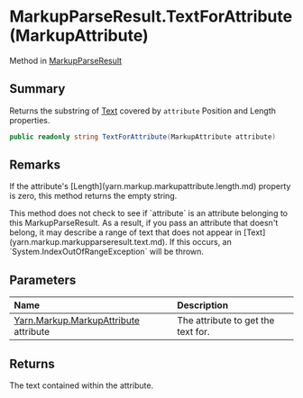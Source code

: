 # MarkupParseResult.TextForAttribute(MarkupAttribute)

Method in [MarkupParseResult](/docs/api/csharp/yarn.markup.markupparseresult.md)

## Summary


Returns the substring of  [Text](yarn.markup.markupparseresult.text.md)  covered by
`attribute`  Position and Length properties.


```csharp
public readonly string TextForAttribute(MarkupAttribute attribute)
```

## Remarks

<p>
If the attribute's [Length](yarn.markup.markupattribute.length.md)
property is zero, this method returns the empty string.
</p> <p>
This method does not check to see if `attribute` is an attribute belonging to this
MarkupParseResult. As a result, if you pass an attribute that
doesn't belong, it may describe a range of text that does not
appear in [Text](yarn.markup.markupparseresult.text.md). If this occurs, an `System.IndexOutOfRangeException` will be thrown.
</p>

## Parameters

|Name|Description|
|:---|:---|
|[Yarn.Markup.MarkupAttribute](/docs/api/csharp/yarn.markup.markupattribute.md) attribute|The attribute to get the text for.|

## Returns

The text contained within the attribute.

